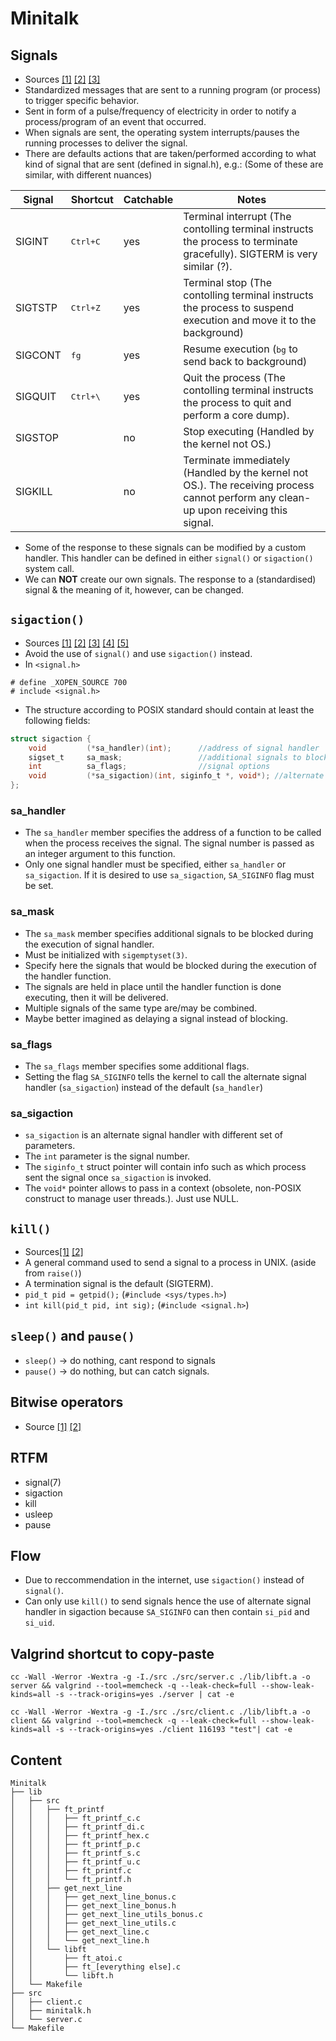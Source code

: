 # Minitalk

## Signals
- Sources [[1]](https://en.wikipedia.org/wiki/Signal_(IPC)) [[2]](https://www.youtube.com/watch?v=Hu2CYemkgYw) [[3]](https://www.youtube.com/watch?v=VwS3dx3uyiQ)
- Standardized messages that are sent to a running program (or process) to trigger specific behavior.
- Sent in form of a pulse/frequency of electricity in order to notify a process/program of an event that occurred.
- When signals are sent, the operating system interrupts/pauses the running processes to deliver the signal.
- There are defaults actions that are taken/performed according to what kind of signal that are sent (defined in signal.h), e.g.: (Some of these are similar, with different nuances)

| Signal 	| Shortcut			| Catchable | Notes  |
|---		|---				|---		|---|
| SIGINT 	| <kbd>Ctrl+C</kbd> | yes  		| Terminal interrupt (The contolling terminal instructs the process to terminate gracefully). SIGTERM is very similar (?).  |
| SIGTSTP 	| <kbd>Ctrl+Z</kbd> | yes  		| Terminal stop (The contolling terminal instructs the process to suspend execution and move it to the background)  |
| SIGCONT 	| <kbd>fg</kbd>  	| yes  		| Resume execution (<kbd>bg</kbd> to send back to background)  |
| SIGQUIT 	| <kbd>Ctrl+\\</kbd>| yes  		| Quit the process (The contolling terminal instructs the process to quit and perform a core dump).  |
| SIGSTOP 	|   				| no  		| Stop executing (Handled by the kernel not OS.)  |
| SIGKILL 	|   				| no  		| Terminate immediately (Handled by the kernel not OS.). The receiving process cannot perform any clean-up upon receiving this signal.  |
- Some of the response to these signals can be modified by a custom handler. This handler can be defined in either `signal()` or `sigaction()` system call.
- We can **NOT** create our own signals. The response to a (standardised) signal & the meaning of it, however, can be changed.

## `sigaction()`

- Sources [[1]](https://en.wikipedia.org/wiki/Sigaction) [[2]](https://pubs.opengroup.org/onlinepubs/9699919799/functions/sigaction.html) [[3]](https://man7.org/linux/man-pages/man2/signal.2.html) [[4]](https://www.youtube.com/watch?v=_1TuZUbCnX0) [[5]](https://www.youtube.com/watch?v=VwS3dx3uyiQ)
- Avoid the use of `signal()` and use `sigaction()` instead.
- In `<signal.h>` 
```
# define _XOPEN_SOURCE 700
# include <signal.h>
```
- The structure according to POSIX standard should contain at least the following fields:
```c
struct sigaction {
	void         (*sa_handler)(int);      //address of signal handler 
	sigset_t     sa_mask;                 //additional signals to block
	int          sa_flags;                //signal options
	void         (*sa_sigaction)(int, siginfo_t *, void*); //alternate signal handler
};
```
### sa_handler
- The `sa_handler` member specifies the address of a function to be called when the process receives the signal. The signal number is passed as an integer argument to this function.
- Only one signal handler must be specified, either `sa_handler` or `sa_sigaction`. If it is desired to use `sa_sigaction`, `SA_SIGINFO` flag must be set. 

### sa_mask
- The `sa_mask` member specifies additional signals to be blocked during the execution of signal handler. 
- Must be initialized with `sigemptyset(3)`. 
- Specify here the signals that would be blocked during the execution of the handler function.
- The signals are held in place until the handler function is done executing, then it will be delivered.
- Multiple signals of the same type are/may be combined.
- Maybe better imagined as delaying a signal instead of blocking.

### sa_flags
- The `sa_flags` member specifies some additional flags. 
- Setting the flag `SA_SIGINFO` tells the kernel to call the alternate signal handler (`sa_sigaction`) instead of the default (`sa_handler`)

### sa_sigaction
- `sa_sigaction` is an alternate signal handler with different set of parameters. 
- The `int` parameter is the signal number.
- The `siginfo_t` struct pointer will contain info such as which process sent the signal once `sa_sigaction` is invoked.
- The `void*` pointer allows to pass in a context (obsolete, non-POSIX construct to manage user threads.). Just use NULL. 

## `kill()`
- Sources[[1]](https://www.csl.mtu.edu/cs4411.ck/www/NOTES/signal/raise.html) [[2]](https://www.csl.mtu.edu/cs4411.ck/www/NOTES/signal/kill.html)
- A general command used to send a signal to a process in UNIX. (aside from `raise()`)
- A termination signal is the default (SIGTERM).
- `pid_t pid = getpid();` (`#include <sys/types.h>`)
- `int kill(pid_t pid, int sig);` (`#include <signal.h>`)

## `sleep()` and `pause()`
- `sleep()` -> do nothing, cant respond to signals
- `pause()` -> do nothing, but can catch signals.

## Bitwise operators
- Source [[1]](https://www.geeksforgeeks.org/bitwise-operators-in-c-cpp/) [[2]](https://medium.com/@oduwoledare/42-minitalk-explained-5b236adc2c24)

## RTFM
- signal(7)
- sigaction
- kill
- usleep
- pause

## Flow
- Due to reccommendation in the internet, use `sigaction()` instead of `signal()`.
- Can only use `kill()` to send signals hence the use of alternate signal handler in sigaction because `SA_SIGINFO` can then contain `si_pid` and `si_uid`.

## Valgrind shortcut to copy-paste
```
cc -Wall -Werror -Wextra -g -I./src ./src/server.c ./lib/libft.a -o server && valgrind --tool=memcheck -q --leak-check=full --show-leak-kinds=all -s --track-origins=yes ./server | cat -e
```

```
cc -Wall -Werror -Wextra -g -I./src ./src/client.c ./lib/libft.a -o client && valgrind --tool=memcheck -q --leak-check=full --show-leak-kinds=all -s --track-origins=yes ./client 116193 "test"| cat -e
```

## Content
```
Minitalk
├── lib
│   ├── src
│   │   ├── ft_printf
│   │   │   ├── ft_printf_c.c
│   │   │   ├── ft_printf_di.c
│   │   │   ├── ft_printf_hex.c
│   │   │   ├── ft_printf_p.c
│   │   │   ├── ft_printf_s.c
│   │   │   ├── ft_printf_u.c
│   │   │   ├── ft_printf.c
│   │   │   └── ft_printf.h
│   │   ├── get_next_line
│   │   │   ├── get_next_line_bonus.c
│   │   │   ├── get_next_line_bonus.h
│   │   │   ├── get_next_line_utils_bonus.c
│   │   │   ├── get_next_line_utils.c
│   │   │   ├── get_next_line.c
│   │   │   └── get_next_line.h
│   │   └── libft
│   │       ├── ft_atoi.c
│   │       ├── ft_[everything else].c
│   │       └── libft.h
│   └── Makefile
├── src
│   ├── client.c
│   ├── minitalk.h
│   └── server.c
└── Makefile
```
